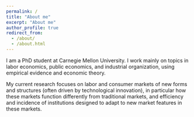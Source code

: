 ```yaml
---
permalink: /
title: "About me"
excerpt: "About me"
author_profile: true
redirect_from: 
  - /about/
  - /about.html
---
```


I am a PhD student at Carnegie Mellon University. I work mainly on topics in labor economics, public economics, and industrial organization, using empirical evidence and economic theory.

My current research focuses on labor and consumer markets of new forms and structures (often driven by technological innovation), in particular how these markets function differently from traditional markets, and efficiency and incidence of institutions designed to adapt to new market features in these markets.
